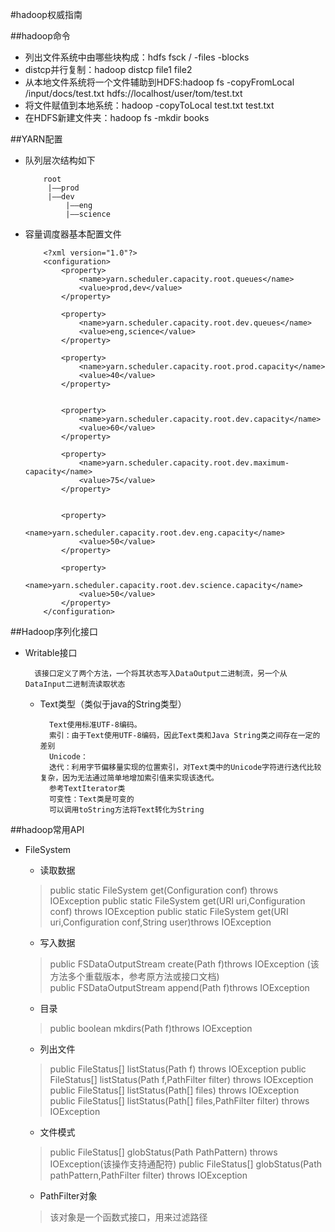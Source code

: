 #hadoop权威指南

##hadoop命令
- 列出文件系统中由哪些块构成：hdfs fsck / -files -blocks
- distcp并行复制：hadoop distcp file1 file2
- 从本地文件系统将一个文件辅助到HDFS:hadoop fs -copyFromLocal /input/docs/test.txt hdfs://localhost/user/tom/test.txt
- 将文件赋值到本地系统：hadoop -copyToLocal test.txt test.txt
- 在HDFS新建文件夹：hadoop fs -mkdir books


##YARN配置
- 队列层次结构如下
    ```
        root
         |——prod
         |——dev
             |——eng
             |——science
    ```
- 容量调度器基本配置文件
    ```
        <?xml version="1.0"?>
        <configuration>
            <property>
                <name>yarn.scheduler.capacity.root.queues</name>
                <value>prod,dev</value>
            </property>
        
            <property>
                <name>yarn.scheduler.capacity.root.dev.queues</name>
                <value>eng,science</value>
            </property>
        
            <property>
                <name>yarn.scheduler.capacity.root.prod.capacity</name>
                <value>40</value>
            </property>
        
        
            <property>
                <name>yarn.scheduler.capacity.root.dev.capacity</name>
                <value>60</value>
            </property>
        
            <property>
                <name>yarn.scheduler.capacity.root.dev.maximum-capacity</name>
                <value>75</value>
            </property>
        
        
            <property>
                <name>yarn.scheduler.capacity.root.dev.eng.capacity</name>
                <value>50</value>
            </property>
            
            <property>
                <name>yarn.scheduler.capacity.root.dev.science.capacity</name>
                <value>50</value>
            </property>
        </configuration> 
    ```

##Hadoop序列化接口
- Writable接口

        该接口定义了两个方法，一个将其状态写入DataOutput二进制流，另一个从DataInput二进制流读取状态

    + Text类型（类似于java的String类型）
    
            Text使用标准UTF-8编码。
            索引：由于Text使用UTF-8编码，因此Text类和Java String类之间存在一定的差别
            Unicode：
            迭代：利用字节偏移量实现的位置索引，对Text类中的Unicode字符进行迭代比较复杂，因为无法通过简单地增加索引值来实现该迭代。
            参考TextIterator类
            可变性：Text类是可变的
            可以调用toString方法将Text转化为String


##hadoop常用API
- FileSystem
    + 读取数据
    > public static FileSystem get(Configuration conf) throws IOException
      public static FileSystem get(URI uri,Configuration conf) throws IOException
      public static FileSystem get(URI uri,Configuration conf,String user)throws IOException
  
    + 写入数据
    > public FSDataOutputStream create(Path f)throws IOException
    (该方法多个重载版本，参考原方法或接口文档)     
      public FSDataOutputStream append(Path f)throws IOException
    
    + 目录
    > public boolean mkdirs(Path f)throws IOException 
    
    + 列出文件
    > public FileStatus[] listStatus(Path f) throws IOException
      public FileStatus[] listStatus(Path f,PathFilter filter) throws IOException
      public FileStatus[] listStatus(Path[] files) throws IOException
      public FileStatus[] listStatus(Path[] files,PathFilter filter) throws IOException
    
    + 文件模式
    > public FileStatus[] globStatus(Path PathPattern) throws IOException(该操作支持通配符)
      public FileStatus[] globStatus(Path pathPattern,PathFilter filter) throws IOException
      
    + PathFilter对象
    > 该对象是一个函数式接口，用来过滤路径
    